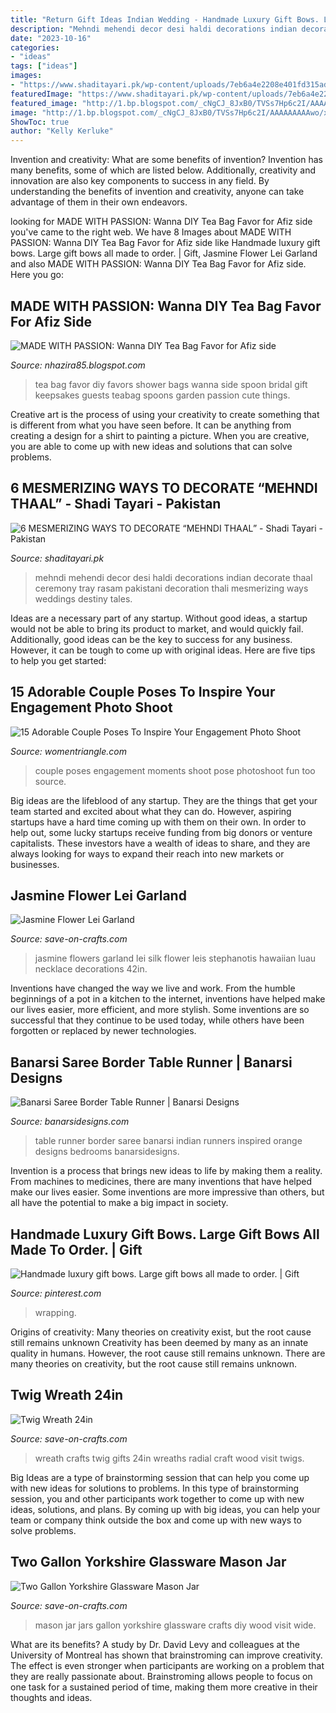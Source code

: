 ```yaml
---
title: "Return Gift Ideas Indian Wedding - Handmade Luxury Gift Bows. Large Gift Bows All Made To Order."
description: "Mehndi mehendi decor desi haldi decorations indian decorate thaal ceremony tray rasam pakistani decoration thali mesmerizing ways weddings destiny tales"
date: "2023-10-16"
categories:
- "ideas"
tags: ["ideas"]
images:
- "https://www.shaditayari.pk/wp-content/uploads/7eb6a4e2208e401fd315adf71ca72a25.jpg"
featuredImage: "https://www.shaditayari.pk/wp-content/uploads/7eb6a4e2208e401fd315adf71ca72a25.jpg"
featured_image: "http://1.bp.blogspot.com/_cNgCJ_8JxB0/TVSs7Hp6c2I/AAAAAAAAAwo/xS3qyW01VmI/s1600/-8878739776421854975_1.jpg"
image: "http://1.bp.blogspot.com/_cNgCJ_8JxB0/TVSs7Hp6c2I/AAAAAAAAAwo/xS3qyW01VmI/s1600/-8878739776421854975_1.jpg"
ShowToc: true
author: "Kelly Kerluke"
---
```



Invention and creativity: What are some benefits of invention?
Invention has many benefits, some of which are listed below. Additionally, creativity and innovation are also key components to success in any field. By understanding the benefits of invention and creativity, anyone can take advantage of them in their own endeavors.

	

		
looking for MADE WITH PASSION: Wanna DIY Tea Bag Favor for Afiz side you've came to the right web. We have 8 Images about MADE WITH PASSION: Wanna DIY Tea Bag Favor for Afiz side like Handmade luxury gift bows. Large gift bows all made to order. | Gift, Jasmine Flower Lei Garland and also MADE WITH PASSION: Wanna DIY Tea Bag Favor for Afiz side. Here you go:
		
    
## MADE WITH PASSION: Wanna DIY Tea Bag Favor For Afiz Side

<img loading=lazy src="http://1.bp.blogspot.com/_cNgCJ_8JxB0/TVSs7Hp6c2I/AAAAAAAAAwo/xS3qyW01VmI/s1600/-8878739776421854975_1.jpg" onerror="this.onerror=null;this.src='https://tse2.mm.bing.net/th?id=OIP.skTz2920old2uCqtfAxm7wHaII&amp;pid=15.1';" alt="MADE WITH PASSION: Wanna DIY Tea Bag Favor for Afiz side">

_Source: nhazira85.blogspot.com_

>tea bag favor diy favors shower bags wanna side spoon bridal gift keepsakes guests teabag spoons garden passion cute things. 

	

Creative art is the process of using your creativity to create something that is different from what you have seen before. It can be anything from creating a design for a shirt to painting a picture. When you are creative, you are able to come up with new ideas and solutions that can solve problems.

    
## 6 MESMERIZING WAYS TO DECORATE “MEHNDI THAAL” - Shadi Tayari - Pakistan

<img loading=lazy src="https://www.shaditayari.pk/wp-content/uploads/7eb6a4e2208e401fd315adf71ca72a25.jpg" onerror="this.onerror=null;this.src='https://tse3.mm.bing.net/th?id=OIP.f8K3r_sJiX3zadeZTwcUsgHaLL&amp;pid=15.1';" alt="6 MESMERIZING WAYS TO DECORATE “MEHNDI THAAL” - Shadi Tayari - Pakistan">

_Source: shaditayari.pk_

>mehndi mehendi decor desi haldi decorations indian decorate thaal ceremony tray rasam pakistani decoration thali mesmerizing ways weddings destiny tales. 

	

Ideas are a necessary part of any startup. Without good ideas, a startup would not be able to bring its product to market, and would quickly fail. Additionally, good ideas can be the key to success for any business. However, it can be tough to come up with original ideas. Here are five tips to help you get started: 

    
## 15 Adorable Couple Poses To Inspire Your Engagement Photo Shoot

<img loading=lazy src="https://www.womentriangle.com/wp-content/uploads/2016/07/chilling-moments.jpg" onerror="this.onerror=null;this.src='https://tse2.mm.bing.net/th?id=OIP.KA-NfKEm_FX8jFpSRKJGJgHaLH&amp;pid=15.1';" alt="15 Adorable Couple Poses To Inspire Your Engagement Photo Shoot">

_Source: womentriangle.com_

>couple poses engagement moments shoot pose photoshoot fun too source. 

	

Big ideas are the lifeblood of any startup. They are the things that get your team started and excited about what they can do. However, aspiring startups have a hard time coming up with them on their own. In order to help out, some lucky startups receive funding from big donors or venture capitalists. These investors have a wealth of ideas to share, and they are always looking for ways to expand their reach into new markets or businesses.

    
## Jasmine Flower Lei Garland

<img loading=lazy src="https://d28xhcgddm1buq.cloudfront.net/product-images/silk-flowers-leis-white-silk-jasmine-3.jpg" onerror="this.onerror=null;this.src='https://tse2.mm.bing.net/th?id=OIP.pLyXsn6bILJbskkK5L6eTQAAAA&amp;pid=15.1';" alt="Jasmine Flower Lei Garland">

_Source: save-on-crafts.com_

>jasmine flowers garland lei silk flower leis stephanotis hawaiian luau necklace decorations 42in. 

	

Inventions have changed the way we live and work. From the humble beginnings of a pot in a kitchen to the internet, inventions have helped make our lives easier, more efficient, and more stylish. Some inventions are so successful that they continue to be used today, while others have been forgotten or replaced by newer technologies.

    
## Banarsi Saree Border Table Runner | Banarsi Designs

<img loading=lazy src="http://www.banarsidesigns.com/media/extendware/ewimageopt/media/inline/73/2/banarsi-saree-border-table-runner-00d.jpg" onerror="this.onerror=null;this.src='https://tse1.mm.bing.net/th?id=OIP.tpynSobTpWE8uxDzA6oCCwHaKt&amp;pid=15.1';" alt="Banarsi Saree Border Table Runner | Banarsi Designs">

_Source: banarsidesigns.com_

>table runner border saree banarsi indian runners inspired orange designs bedrooms banarsidesigns. 

	

Invention is a process that brings new ideas to life by making them a reality. From machines to medicines, there are many inventions that have helped make our lives easier. Some inventions are more impressive than others, but all have the potential to make a big impact in society.

    
## Handmade Luxury Gift Bows. Large Gift Bows All Made To Order. | Gift

<img loading=lazy src="https://i.pinimg.com/736x/1e/ff/f3/1efff371335a0a68a4126e590cf387f7.jpg" onerror="this.onerror=null;this.src='https://tse4.mm.bing.net/th?id=OIP.AK1OAdeGHd5IJMuOPdf1vwHaHo&amp;pid=15.1';" alt="Handmade luxury gift bows. Large gift bows all made to order. | Gift">

_Source: pinterest.com_

>wrapping. 

	

Origins of creativity: Many theories on creativity exist, but the root cause still remains unknown
Creativity has been deemed by many as an innate quality in humans. However, the root cause still remains unknown. There are many theories on creativity, but the root cause still remains unknown.

    
## Twig Wreath 24in

<img loading=lazy src="https://d28xhcgddm1buq.cloudfront.net/product-images/radial-wreath-24-1-A.jpg" onerror="this.onerror=null;this.src='https://tse3.mm.bing.net/th?id=OIP.HKkE3fOg4Fa2rz1WHN3kyAHaLH&amp;pid=15.1';" alt="Twig Wreath 24in">

_Source: save-on-crafts.com_

>wreath crafts twig gifts 24in wreaths radial craft wood visit twigs. 

	

Big Ideas are a type of brainstorming session that can help you come up with new ideas for solutions to problems. In this type of brainstorming session, you and other participants work together to come up with new ideas, solutions, and plans. By coming up with big ideas, you can help your team or company think outside the box and come up with new ways to solve problems.

    
## Two Gallon Yorkshire Glassware Mason Jar

<img loading=lazy src="https://d28xhcgddm1buq.cloudfront.net/product-images/2014 02 07_8240_edited-1-A.jpg" onerror="this.onerror=null;this.src='https://tse4.mm.bing.net/th?id=OIP.fUa_Jpjmn7FO6k2VSpu84AHaLI&amp;pid=15.1';" alt="Two Gallon Yorkshire Glassware Mason Jar">

_Source: save-on-crafts.com_

>mason jar jars gallon yorkshire glassware crafts diy wood visit wide. 

	

What are its benefits?
A study by Dr. David Levy and colleagues at the University of Montreal has shown that brainstroming can improve creativity. The effect is even stronger when participants are working on a problem that they are really passionate about. Brainstroming allows people to focus on one task for a sustained period of time, making them more creative in their thoughts and ideas.

